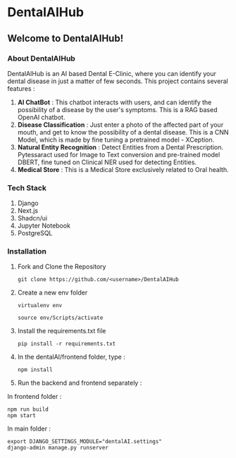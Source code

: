 # DentalAIHub
## Welcome to DentalAIHub!
### About DentalAIHub
DentalAIHub is an AI based Dental E-Clinic, where you can identify your dental disease in just a matter of few seconds. This project contains several features : 
1. **AI ChatBot** : This chatbot interacts with users, and can identify the possibility of a disease by the user's symptoms. This is a RAG based OpenAI chatbot. 
2. **Disease Classification** : Just enter a photo of the affected part of your mouth, and get to know the possibility of a dental disease. This is a CNN Model, which is made by fine tuning a pretrained model - XCeption.
3. **Natural Entity Recognition** : Detect Entities from a Dental Prescription. Pytessaract used for Image to Text conversion and pre-trained model DBERT, fine tuned on Clinical NER used for detecting Entities.  
4. **Medical Store** : This is a Medical Store exclusively related to Oral health.


### Tech Stack
1. Django
2. Next.js
3. Shadcn/ui 
4. Jupyter Notebook
5. PostgreSQL

### Installation
1. Fork and Clone the Repository
   ```
   git clone https://github.com/<username>/DentalAIHub
   ```
3. Create a new env folder
   ```
   virtualenv env
   ```
   ```
   source env/Scripts/activate
   ```
5. Install the requirements.txt file
   ```
   pip install -r requirements.txt
    ```
6. In the dentalAI/frontend folder, type : 

    ```
   npm install
   ```
7. Run the backend and frontend separately :
 
In frontend folder : 
   ```
   npm run build
   npm start
   ```
   
In main folder : 
   ```
   export DJANGO_SETTINGS_MODULE="dentalAI.settings"
   django-admin manage.py runserver
   ```

